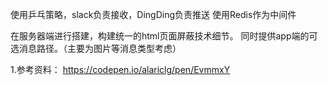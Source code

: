 使用乒乓策略，slack负责接收，DingDing负责推送
使用Redis作为中间件

在服务器端进行搭建，构建统一的html页面屏蔽技术细节。
同时提供app端的可选消息路径。（主要为图片等消息类型考虑）

1.参考资料：  https://codepen.io/alariclg/pen/EvmmxY